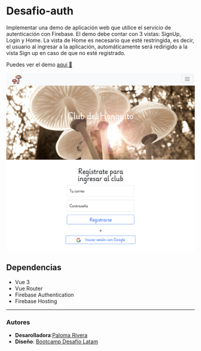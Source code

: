 # Desafio-auth

Implementar una demo de aplicación web que utilice el servicio de autenticación con Firebase. El demo debe contar con 3 vistas: SignUp, Login y Home. La vista de Home es necesario que esté restringida, es decir, el usuario al ingresar a la aplicación, automáticamente será redirigido a la vista Sign up en caso de que no esté registrado.

Puedes ver el demo [aqui 🚀](https://desafio-auth-37f60.web.app/register)

![](/public/preview-desafio-auth.png)

## Dependencias

- Vue 3
- Vue Router
- Firebase Authentication
- Firebase Hosting

---

### Autores

- **Desarolladora**:[Paloma Rivera](https://github.com/SingularPigeon)
- **Diseño**: [Bootcamp Desafío Latam](desafiolatam.com)
